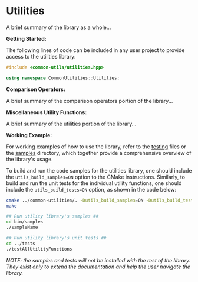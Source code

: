 # Utilities

A brief summary of the library as a whole...

**Getting Started:**

The following lines of code can be included in any user project to provide access to the utilities library:

```C++
#include <common-utils/utilities.hpp>

using namespace CommonUtilities::Utilities;
```

**Comparison Operators:**

A brief summary of the comparison operators portion of the library...

**Miscellaneous Utility Functions:**

A brief summary of the utilities portion of the library...

**Working Example:**

For working examples of how to use the library, refer to the [testing](https://github.com/crdrisko/common-utilities/tree/master/libs/utilities/tests) files or the [samples](https://github.com/crdrisko/common-utilities/tree/master/libs/utilities/samples) directory, which together provide a comprehensive overview of the library's usage.

To build and run the code samples for the utilities library, one should include the `utils_build_samples=ON` option to the CMake instructions. Similarly, to build and run the unit tests for the individual utility functions, one should include the `utils_build_tests=ON` option, as shown in the code below:

```bash
cmake ../common-utilities/. -Dutils_build_samples=ON -Dutils_build_tests=ON
make

## Run utility library's samples ##
cd bin/samples
./sampleName

## Run utility library's unit tests ##
cd ../tests
./testAllUtilityFunctions
```

*NOTE: the samples and tests will not be installed with the rest of the library. They exist only to extend the documentation and help the user navigate the library.*
